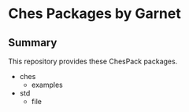 # Ches Packages by Garnet

## Summary

This repository provides these ChesPack packages.

- ches
    - examples
- std
    - file
